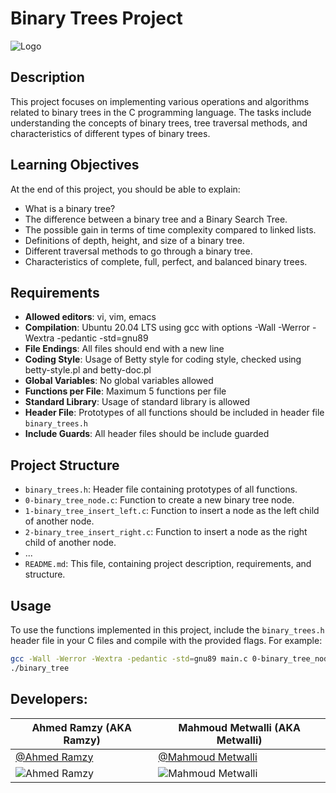 
# Binary Trees Project
![Logo](https://github.com/RamzyAR7/simple_shell/blob/main/Images/11ownload.jpeg)
## Description

This project focuses on implementing various operations and algorithms related to binary trees in the C programming language. The tasks include understanding the concepts of binary trees, tree traversal methods, and characteristics of different types of binary trees.

## Learning Objectives

At the end of this project, you should be able to explain:

- What is a binary tree?
- The difference between a binary tree and a Binary Search Tree.
- The possible gain in terms of time complexity compared to linked lists.
- Definitions of depth, height, and size of a binary tree.
- Different traversal methods to go through a binary tree.
- Characteristics of complete, full, perfect, and balanced binary trees.

## Requirements

- **Allowed editors**: vi, vim, emacs
- **Compilation**: Ubuntu 20.04 LTS using gcc with options -Wall -Werror -Wextra -pedantic -std=gnu89
- **File Endings**: All files should end with a new line
- **Coding Style**: Usage of Betty style for coding style, checked using betty-style.pl and betty-doc.pl
- **Global Variables**: No global variables allowed
- **Functions per File**: Maximum 5 functions per file
- **Standard Library**: Usage of standard library is allowed
- **Header File**: Prototypes of all functions should be included in header file `binary_trees.h`
- **Include Guards**: All header files should be include guarded

## Project Structure

- `binary_trees.h`: Header file containing prototypes of all functions.
- `0-binary_tree_node.c`: Function to create a new binary tree node.
- `1-binary_tree_insert_left.c`: Function to insert a node as the left child of another node.
- `2-binary_tree_insert_right.c`: Function to insert a node as the right child of another node.
- ...
- `README.md`: This file, containing project description, requirements, and structure.

## Usage

To use the functions implemented in this project, include the `binary_trees.h` header file in your C files and compile with the provided flags. For example:

```bash
gcc -Wall -Werror -Wextra -pedantic -std=gnu89 main.c 0-binary_tree_node.c -o binary_tree
./binary_tree
```

## Developers:

| **Ahmed Ramzy (AKA Ramzy)** | **Mahmoud Metwalli (AKA Metwalli)** |
|---|---|
|[@Ahmed Ramzy](https://www.github.com/RamzyAR7) | [@Mahmoud Metwalli](https://github.com/MahmoudMetwalli)|
| ![Ahmed Ramzy](https://github.com/RamzyAR7/AirBnB_clone/blob/main/Images/image%20(1).png) | ![Mahmoud Metwalli](https://github.com/RamzyAR7/AirBnB_clone/blob/main/Images/image%20(2).png)|
